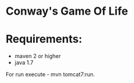 Conway's Game Of Life
==========

# Requirements:
- maven 2 or higher
- java 1.7

For run execute - mvn tomcat7:run.
    
